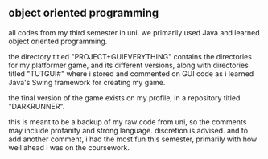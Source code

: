 ## object oriented programming

all codes from my third semester in uni.
we primarily used Java and learned object oriented programming. 

the directory titled "PROJECT+GUIEVERYTHING" contains the directories for my platformer game, and its different versions,
along with directories titled "TUTGUI#" where i stored and commented on GUI code as i learned Java's Swing framework for creating my game.

the final version of the game exists on my profile, in a repository titled "DARKRUNNER".

this is meant to be a backup of my raw code from uni, so the comments may include profanity and strong language. discretion is advised.
and to add another comment, i had the most fun this semester, primarily with how well ahead i was on the coursework.